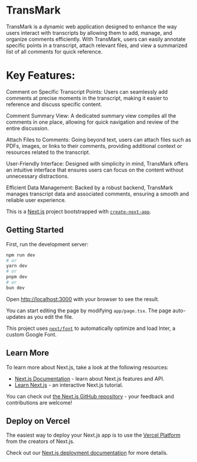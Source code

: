 # TransMark
TransMark is a dynamic web application designed to enhance the way users interact with transcripts by allowing them to add, manage, and organize comments efficiently. With TransMark, users can easily annotate specific points in a transcript, attach relevant files, and view a summarized list of all comments for quick reference.

# Key Features:
Comment on Specific Transcript Points: Users can seamlessly add comments at precise moments in the transcript, making it easier to reference and discuss specific content.

Comment Summary View: A dedicated summary view compiles all the comments in one place, allowing for quick navigation and review of the entire discussion.

Attach Files to Comments: Going beyond text, users can attach files such as PDFs, images, or links to their comments, providing additional context or resources related to the transcript.

User-Friendly Interface: Designed with simplicity in mind, TransMark offers an intuitive interface that ensures users can focus on the content without unnecessary distractions.

Efficient Data Management: Backed by a robust backend, TransMark manages transcript data and associated comments, ensuring a smooth and reliable user experience.

This is a [Next.js](https://nextjs.org/) project bootstrapped with [`create-next-app`](https://github.com/vercel/next.js/tree/canary/packages/create-next-app).

## Getting Started

First, run the development server:

```bash
npm run dev
# or
yarn dev
# or
pnpm dev
# or
bun dev
```

Open [http://localhost:3000](http://localhost:3000) with your browser to see the result.

You can start editing the page by modifying `app/page.tsx`. The page auto-updates as you edit the file.

This project uses [`next/font`](https://nextjs.org/docs/basic-features/font-optimization) to automatically optimize and load Inter, a custom Google Font.

## Learn More

To learn more about Next.js, take a look at the following resources:

- [Next.js Documentation](https://nextjs.org/docs) - learn about Next.js features and API.
- [Learn Next.js](https://nextjs.org/learn) - an interactive Next.js tutorial.

You can check out [the Next.js GitHub repository](https://github.com/vercel/next.js/) - your feedback and contributions are welcome!

## Deploy on Vercel

The easiest way to deploy your Next.js app is to use the [Vercel Platform](https://vercel.com/new?utm_medium=default-template&filter=next.js&utm_source=create-next-app&utm_campaign=create-next-app-readme) from the creators of Next.js.

Check out our [Next.js deployment documentation](https://nextjs.org/docs/deployment) for more details.

